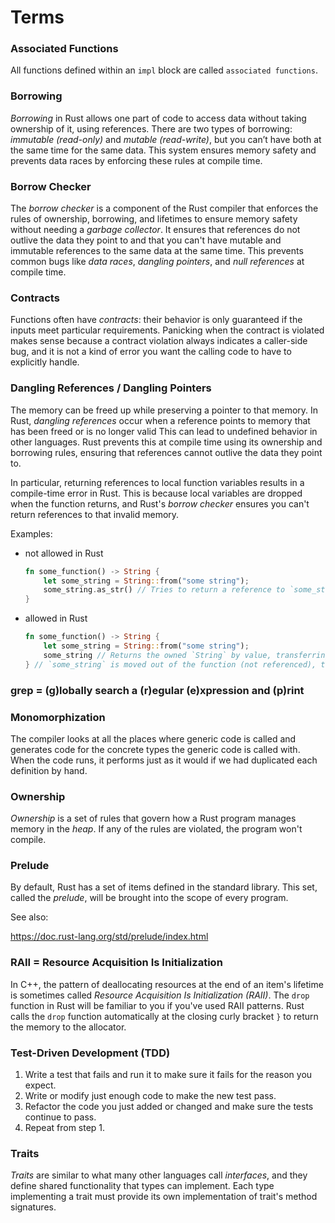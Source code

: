 # Terms

### Associated Functions

All functions defined within an `impl` block are called `associated functions`.

### Borrowing

*Borrowing* in Rust allows one part of code to access data without taking ownership of it, using references. 
There are two types of borrowing: *immutable (read-only)* and *mutable (read-write)*, 
but you can’t have both at the same time for the same data. 
This system ensures memory safety and prevents data races by enforcing these rules at compile time.

### Borrow Checker

The *borrow checker* is a component of the Rust compiler that enforces the rules of ownership, borrowing, 
and lifetimes to ensure memory safety without needing a *garbage collector*. 
It ensures that references do not outlive the data they point to 
and that you can't have mutable and immutable references to the same data at the same time. 
This prevents common bugs like *data races*, *dangling pointers*, and *null references* at compile time.

### Contracts

Functions often have *contracts*: their behavior is only guaranteed if the inputs meet particular requirements. 
Panicking when the contract is violated makes sense because a contract violation always indicates a caller-side bug, 
and it is not a kind of error you want the calling code to have to explicitly handle.

### Dangling References / Dangling Pointers

The memory can be freed up while preserving a pointer to that memory.
In Rust, *dangling references* occur when a reference points to memory that has been freed or is no longer valid
This can lead to undefined behavior in other languages. 
Rust prevents this at compile time using its ownership and borrowing rules, 
ensuring that references cannot outlive the data they point to.

In particular, returning references to local function variables results in a compile-time error in Rust.
This is because local variables are dropped when the function returns, 
and Rust's *borrow checker* ensures you can't return references to that invalid memory.

Examples:

- not allowed in Rust
  ```rust
  fn some_function() -> String {
      let some_string = String::from("some string");
      some_string.as_str() // Tries to return a reference to `some_string`
  }
  ```

- allowed in Rust
  ```rust
  fn some_function() -> String {
      let some_string = String::from("some string");
      some_string // Returns the owned `String` by value, transferring ownership of `some_string` to the caller.
  } // `some_string` is moved out of the function (not referenced), there's no risk of a dangling reference.
  ```

### grep = (g)lobally search a (r)egular (e)xpression and (p)rint

### Monomorphization

The compiler looks at all the places where generic code is called 
and generates code for the concrete types the generic code is called with.
When the code runs, it performs just as it would if we had duplicated each definition by hand.

### Ownership

*Ownership* is a set of rules that govern how a Rust program manages memory in the *heap*.
If any of the rules are violated, the program won't compile.

### Prelude

By default, Rust has a set of items defined in the standard library.
This set, called the *prelude*, will be brought into the scope of every program.

See also:

https://doc.rust-lang.org/std/prelude/index.html

### RAII = Resource Acquisition Is Initialization

In C++, the pattern of deallocating resources at the end of an item's lifetime 
is sometimes called *Resource Acquisition Is Initialization (RAII)*. 
The `drop` function in Rust will be familiar to you if you've used RAII patterns.
Rust calls the `drop` function automatically at the closing curly bracket `}` to return the memory to the allocator.

### Test-Driven Development (TDD)

1. Write a test that fails and run it to make sure it fails for the reason you expect.
2. Write or modify just enough code to make the new test pass.
3. Refactor the code you just added or changed and make sure the tests continue to pass.
4. Repeat from step 1.

### Traits

*Traits* are similar to what many other languages call *interfaces*, 
and they define shared functionality that types can implement.
Each type implementing a trait must provide its own implementation of trait's method signatures.
